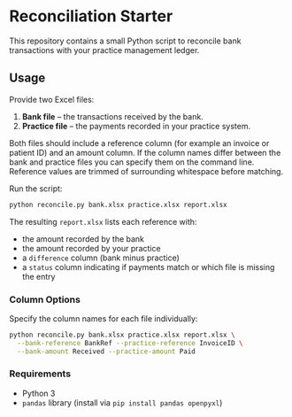 # Reconciliation Starter

This repository contains a small Python script to reconcile bank transactions with your practice management ledger.

## Usage

Provide two Excel files:
1. **Bank file** – the transactions received by the bank.
2. **Practice file** – the payments recorded in your practice system.

Both files should include a reference column (for example an invoice or patient ID) and an amount column. If the column names differ between the bank and practice files you can specify them on the command line.
Reference values are trimmed of surrounding whitespace before matching.

Run the script:

```bash
python reconcile.py bank.xlsx practice.xlsx report.xlsx
```

The resulting `report.xlsx` lists each reference with:
- the amount recorded by the bank
- the amount recorded by your practice
- a `difference` column (bank minus practice)
- a `status` column indicating if payments match or which file is missing the entry

### Column Options

Specify the column names for each file individually:

```bash
python reconcile.py bank.xlsx practice.xlsx report.xlsx \
  --bank-reference BankRef --practice-reference InvoiceID \
  --bank-amount Received --practice-amount Paid
```

### Requirements

- Python 3
- `pandas` library (install via `pip install pandas openpyxl`)


